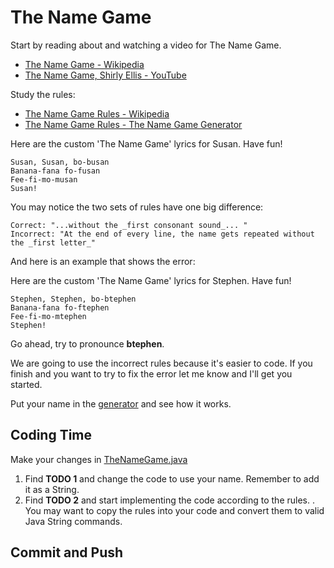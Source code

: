 # The Name Game

Start by reading about and watching a video for The Name Game.

* [The Name Game - Wikipedia](https://en.wikipedia.org/wiki/The_Name_Game)
* [The Name Game, Shirly Ellis - YouTube](https://www.youtube.com/watch?v=5MJLi5_dyn0)

Study the rules:
* [The Name Game Rules - Wikipedia](https://en.wikipedia.org/wiki/The_Name_Game#Rules)
* [The Name Game Rules - The Name Game Generator](https://thenamegame-generator.com/the-name-game-rules.html)

Here are the custom 'The Name Game' lyrics for Susan. 
Have fun!
```
Susan, Susan, bo-busan
Banana-fana fo-fusan 
Fee-fi-mo-musan 
Susan!
```

You may notice the two sets of rules have one big difference:

    Correct: "...without the _first consonant sound_... "
    Incorrect: "At the end of every line, the name gets repeated without the _first letter_"
  
And here is an example that shows the error:

Here are the custom 'The Name Game' lyrics for Stephen. 
Have fun!
```
Stephen, Stephen, bo-btephen
Banana-fana fo-ftephen 
Fee-fi-mo-mtephen 
Stephen!
```

Go ahead, try to pronounce **btephen**.

We are going to use the incorrect rules because it's easier to code. If you finish and you want to try to fix the error let me know and I'll get you started.

Put your name in the [generator](https://thenamegame-generator.com/) and see how it works.

## Coding Time

Make your changes in [TheNameGame.java](src/main/java/com/e3civichigh/coding/thenamegame/TheNameGame.java)

1. Find **TODO 1** and change the code to use your name. Remember to add it as a String.
2. Find **TODO 2** and start implementing the code according to the rules.
. You may want to copy the rules into your code and convert them to valid Java String commands.

## Commit and Push
